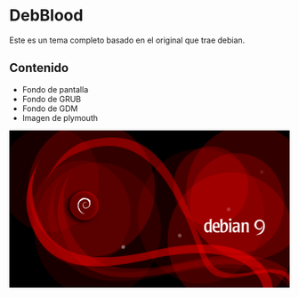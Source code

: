 # DebBlood
Este es un tema completo basado en el original que trae debian.

## Contenido
- Fondo de pantalla
- Fondo de GRUB
- Fondo de GDM
- Imagen de plymouth

![Previsualización del tema](preview.png)